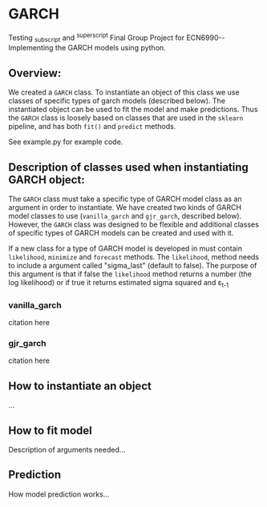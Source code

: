 # GARCH
Testing <sub>subscript</sub> and <sup>superscript</sup>
Final Group Project for ECN6990--Implementing the GARCH models using python. 

## Overview:

We created a `GARCH` class. To instantiate an object of this class we use classes of specific types of garch models (described below). The instantiated object can be used to fit the model and make predictions. Thus the `GARCH` class is loosely based on classes that are used in the `sklearn` pipeline, and has both `fit()` and `predict` methods. 

See example.py for example code. 

## Description of classes used when instantiating GARCH object: 

The `GARCH` class must take a specific type of GARCH model class as an argument in order to instantiate. We have created two kinds of GARCH model classes to use (`vanilla_garch` and `gjr_garch`, described below). However, the `GARCH` class was designed to be flexible and  additional classes of specific types of GARCH models can be created and used with it. 

If a new class for a type of GARCH model is developed in must contain `likelihood`, `minimize` and `forecast` methods. 
The `likelihood`, method needs to include a argument called "sigma_last" (default to false). The purpose of this argument is that if false the `likelihood` method returns a number (the log likelihood) or if true it returns estimated sigma squared and &epsilon;<sub>t-1</sub>

### vanilla_garch

citation here

### gjr_garch

citation here

## How to instantiate an object

...

## How to fit model

Description of arguments needed...

## Prediction

How model prediction works...


